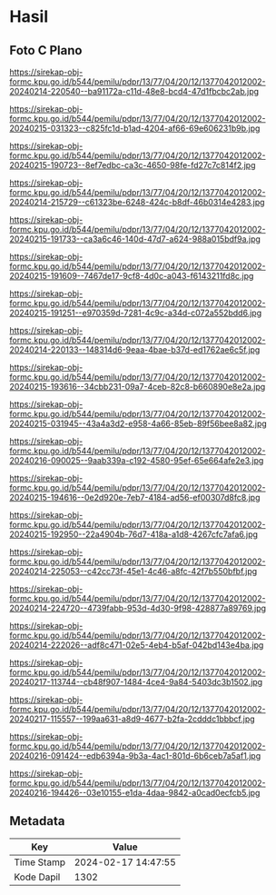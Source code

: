 # Hasil

## Foto C Plano

https://sirekap-obj-formc.kpu.go.id/b544/pemilu/pdpr/13/77/04/20/12/1377042012002-20240214-220540--ba91172a-c11d-48e8-bcd4-47d1fbcbc2ab.jpg

https://sirekap-obj-formc.kpu.go.id/b544/pemilu/pdpr/13/77/04/20/12/1377042012002-20240215-031323--c825fc1d-b1ad-4204-af66-69e606231b9b.jpg

https://sirekap-obj-formc.kpu.go.id/b544/pemilu/pdpr/13/77/04/20/12/1377042012002-20240215-190723--8ef7edbc-ca3c-4650-98fe-fd27c7c814f2.jpg

https://sirekap-obj-formc.kpu.go.id/b544/pemilu/pdpr/13/77/04/20/12/1377042012002-20240214-215729--c61323be-6248-424c-b8df-46b0314e4283.jpg

https://sirekap-obj-formc.kpu.go.id/b544/pemilu/pdpr/13/77/04/20/12/1377042012002-20240215-191733--ca3a6c46-140d-47d7-a624-988a015bdf9a.jpg

https://sirekap-obj-formc.kpu.go.id/b544/pemilu/pdpr/13/77/04/20/12/1377042012002-20240215-191609--7467de17-9cf8-4d0c-a043-f6143211fd8c.jpg

https://sirekap-obj-formc.kpu.go.id/b544/pemilu/pdpr/13/77/04/20/12/1377042012002-20240215-191251--e970359d-7281-4c9c-a34d-c072a552bdd6.jpg

https://sirekap-obj-formc.kpu.go.id/b544/pemilu/pdpr/13/77/04/20/12/1377042012002-20240214-220133--148314d6-9eaa-4bae-b37d-ed1762ae6c5f.jpg

https://sirekap-obj-formc.kpu.go.id/b544/pemilu/pdpr/13/77/04/20/12/1377042012002-20240215-193616--34cbb231-09a7-4ceb-82c8-b660890e8e2a.jpg

https://sirekap-obj-formc.kpu.go.id/b544/pemilu/pdpr/13/77/04/20/12/1377042012002-20240215-031945--43a4a3d2-e958-4a66-85eb-89f56bee8a82.jpg

https://sirekap-obj-formc.kpu.go.id/b544/pemilu/pdpr/13/77/04/20/12/1377042012002-20240216-090025--9aab339a-c192-4580-95ef-65e664afe2e3.jpg

https://sirekap-obj-formc.kpu.go.id/b544/pemilu/pdpr/13/77/04/20/12/1377042012002-20240215-194616--0e2d920e-7eb7-4184-ad56-ef00307d8fc8.jpg

https://sirekap-obj-formc.kpu.go.id/b544/pemilu/pdpr/13/77/04/20/12/1377042012002-20240215-192950--22a4904b-76d7-418a-a1d8-4267cfc7afa6.jpg

https://sirekap-obj-formc.kpu.go.id/b544/pemilu/pdpr/13/77/04/20/12/1377042012002-20240214-225053--c42cc73f-45e1-4c46-a8fc-42f7b550bfbf.jpg

https://sirekap-obj-formc.kpu.go.id/b544/pemilu/pdpr/13/77/04/20/12/1377042012002-20240214-224720--4739fabb-953d-4d30-9f98-428877a89769.jpg

https://sirekap-obj-formc.kpu.go.id/b544/pemilu/pdpr/13/77/04/20/12/1377042012002-20240214-222026--adf8c471-02e5-4eb4-b5af-042bd143e4ba.jpg

https://sirekap-obj-formc.kpu.go.id/b544/pemilu/pdpr/13/77/04/20/12/1377042012002-20240217-113744--cb48f907-1484-4ce4-9a84-5403dc3b1502.jpg

https://sirekap-obj-formc.kpu.go.id/b544/pemilu/pdpr/13/77/04/20/12/1377042012002-20240217-115557--199aa631-a8d9-4677-b2fa-2cdddc1bbbcf.jpg

https://sirekap-obj-formc.kpu.go.id/b544/pemilu/pdpr/13/77/04/20/12/1377042012002-20240216-091424--edb6394a-9b3a-4ac1-801d-6b6ceb7a5af1.jpg

https://sirekap-obj-formc.kpu.go.id/b544/pemilu/pdpr/13/77/04/20/12/1377042012002-20240216-194426--03e10155-e1da-4daa-9842-a0cad0ecfcb5.jpg


## Metadata

| Key        | Value               |
| ---------- | ------------------- |
| Time Stamp | 2024-02-17 14:47:55 |
| Kode Dapil | 1302                |



